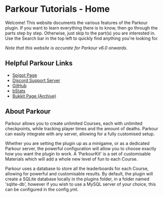 Parkour Tutorials - Home
======

Welcome! This website documents the various features of the Parkour plugin. If you want to learn everything there is to know, then go through the parts step by step. Otherwise, just skip to the part(s) you are interested in.  
Use the Search bar in the top left to quickly find anything you're looking for.

*Note that this website is accurate for Parkour v6.0 onwards.*

## Helpful Parkour Links

- [Spigot Page](https://www.spigotmc.org/resources/parkour.23685/)
- [Discord Support Server](https://discord.gg/Gc8RGYr)
- [GitHub](https://github.com/A5H73Y/Parkour/)
- [bStats](https://bstats.org/plugin/bukkit/Parkour)
- [Bukkit Page (Archive)](https://dev.bukkit.org/projects/parkour)

## About Parkour

Parkour allows you to create unlimited Courses, each with unlimited checkpoints, while tracking player times and the amount of deaths. Parkour can easily integrate with any server, allowing for a fully customised setup.

Whether you are setting the plugin up as a minigame, or as a dedicated Parkour server, the powerful configuration will allow you to choose exactly how you want the plugin to work. A 'ParkourKit' is a set of customisable Materials which will add a whole new level of fun to each Course.

Parkour uses a database to store all the leaderboards for each Course, allowing for powerful and customisable results. By default, the plugin will create a SQLite database locally in the plugins folder, in a folder named 'sqlite-db', however if you wish to use a MySQL server of your choice, this can be configured in the config.yml.
